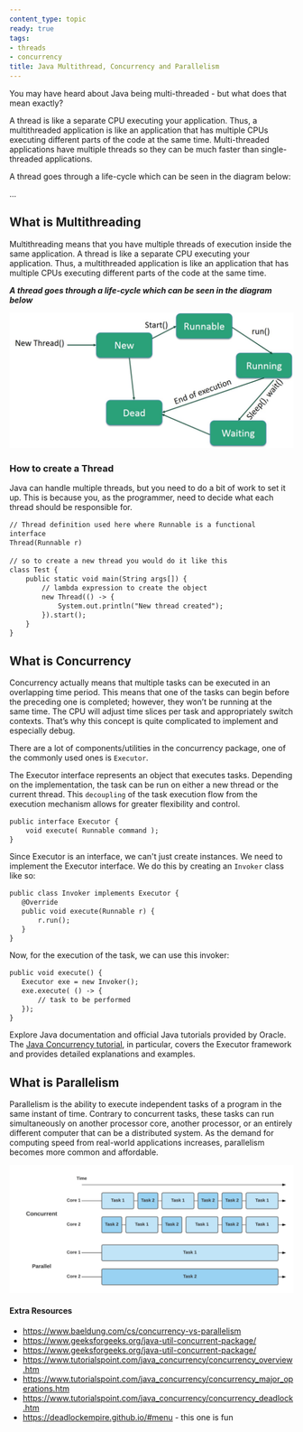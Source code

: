 ```yaml
---
content_type: topic
ready: true
tags:
- threads
- concurrency
title: Java Multithread, Concurrency and Parallelism
---
```


You may have heard about Java being multi-threaded - but what does that mean exactly?

A thread is like a separate CPU executing your application. Thus, a multithreaded application is like an application that has multiple CPUs executing different parts of the code at the same time. Multi-threaded applications have multiple threads so they can be much faster than single-threaded applications.

A thread goes through a life-cycle which can be seen in the diagram below:

...

## What is Multithreading

Multithreading means that you have multiple threads of execution inside the same application. A thread is like a separate CPU executing your application. Thus, a multithreaded application is like an application that has multiple CPUs executing different parts of the code at the same time. 

***A thread goes through a life-cycle which can be seen in the diagram below***

![thread-life-cycle](Thread_Life_Cycle.jpg)

### How to create a Thread

Java can handle multiple threads, but you need to do a bit of work to set it up. This is because you, as the programmer, need to decide what each thread should be responsible for.

```
// Thread definition used here where Runnable is a functional interface
Thread(Runnable r)

// so to create a new thread you would do it like this
class Test {
    public static void main(String args[]) {
        // lambda expression to create the object
        new Thread(() -> {
            System.out.println("New thread created");
        }).start();
    }
}

```

## What is Concurrency

Concurrency actually means that multiple tasks can be executed in an overlapping time period. This means that one of the tasks can begin before the preceding one is completed; however, they won’t be running at the same time. The CPU will adjust time slices per task and appropriately switch contexts. That’s why this concept is quite complicated to implement and especially debug.

There are a lot of components/utilities in the concurrency package, one of the commonly used ones is `Executor`.

The Executor interface represents an object that executes tasks. Depending on the implementation, the task can be run on either a new thread or the current thread. This `decoupling` of the task execution flow from the execution mechanism allows for greater flexibility and control.

```
public interface Executor {
    void execute( Runnable command );
}
```

Since Executor is an interface, we can't just create instances. We need to implement the Executor interface. We do this by creating an `Invoker` class like so:

```
public class Invoker implements Executor {
   @Override
   public void execute(Runnable r) {
       r.run();
   }
}
```

Now, for the execution of the task, we can use this invoker:

```
public void execute() {
   Executor exe = new Invoker();
   exe.execute( () -> {
       // task to be performed
   });
}
```

Explore Java documentation and official Java tutorials provided by Oracle. The [Java Concurrency tutorial](https://docs.oracle.com/javase/tutorial/essential/concurrency/), in particular, covers the Executor framework and provides detailed explanations and examples.

## What is Parallelism

Parallelism is the ability to execute independent tasks of a program in the same instant of time. Contrary to concurrent tasks, these tasks can run simultaneously on another processor core, another processor, or an entirely different computer that can be a distributed system. As the demand for computing speed from real-world applications increases, parallelism becomes more common and affordable.

![concurnecy-vs-parallelism](con-vs-par.webp)

#### Extra Resources

- https://www.baeldung.com/cs/concurrency-vs-parallelism
- https://www.geeksforgeeks.org/java-util-concurrent-package/
- https://www.geeksforgeeks.org/java-util-concurrent-package/
- https://www.tutorialspoint.com/java_concurrency/concurrency_overview.htm
- https://www.tutorialspoint.com/java_concurrency/concurrency_major_operations.htm
- https://www.tutorialspoint.com/java_concurrency/concurrency_deadlock.htm
- https://deadlockempire.github.io/#menu - this one is fun
